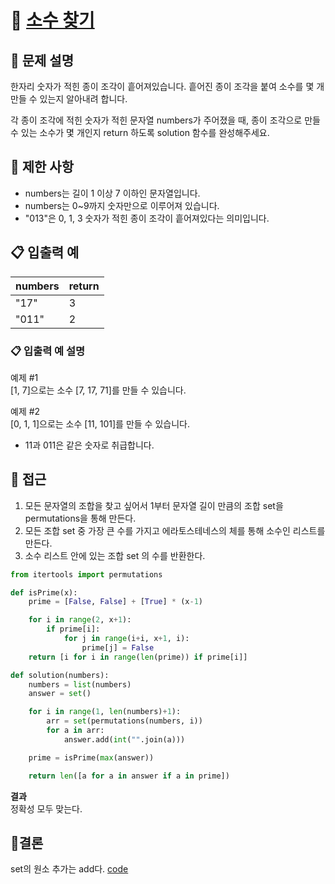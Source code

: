 ﻿#  📌 [소수 찾기](https://programmers.co.kr/learn/courses/30/lessons/42839)

## 🔎  문제 설명
한자리 숫자가 적힌 종이 조각이 흩어져있습니다. 흩어진 종이 조각을 붙여 소수를 몇 개 만들 수 있는지 알아내려 합니다.

각 종이 조각에 적힌 숫자가 적힌 문자열 numbers가 주어졌을 때, 종이 조각으로 만들 수 있는 소수가 몇 개인지 return 하도록 solution 함수를 완성해주세요.


## 🔎  제한 사항
-   numbers는 길이 1 이상 7 이하인 문자열입니다.
-   numbers는 0~9까지 숫자만으로 이루어져 있습니다.
-   "013"은 0, 1, 3 숫자가 적힌 종이 조각이 흩어져있다는 의미입니다.

## 📋  입출력 예
| numbers | return |
| ----- | ----- |
| "17" | 3|
| "011" | 2 |

###  📋  입출력 예 설명

예제 #1  
[1, 7]으로는 소수 [7, 17, 71]를 만들 수 있습니다.

예제 #2  
[0, 1, 1]으로는 소수 [11, 101]를 만들 수 있습니다.

-   11과 011은 같은 숫자로 취급합니다.

## 🔎  접근
1. 모든 문자열의 조합을 찾고 싶어서 1부터 문자열 길이 만큼의 조합 set을 permutations을 통해 만든다. 
2. 모든 조합 set 중 가장 큰 수를 가지고 에라토스테네스의 체를 통해 소수인 리스트를 만든다.
3. 소수 리스트 안에 있는 조합 set 의 수를 반환한다. 

```python
from itertools import permutations

def isPrime(x):
    prime = [False, False] + [True] * (x-1)

    for i in range(2, x+1):
        if prime[i]:
            for j in range(i+i, x+1, i):
                prime[j] = False
    return [i for i in range(len(prime)) if prime[i]]

def solution(numbers):
    numbers = list(numbers)
    answer = set()

    for i in range(1, len(numbers)+1):
        arr = set(permutations(numbers, i))
        for a in arr:
            answer.add(int("".join(a)))

    prime = isPrime(max(answer))

    return len([a for a in answer if a in prime])
```
**결과**<br/>
정확성 모두 맞는다.

## 📎결론
set의 원소 추가는 add다. 
[code](https://github.com/uyggnodkrap/algorithm/blob/583252be706e21280c9caefcc1ee59a1ed9897ed/algorithmstudy/02week/prgm42839.py)
